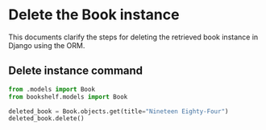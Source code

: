 # Delete the Book instance

This documents clarify the steps for deleting the retrieved book instance in Django using the ORM.

## Delete instance command

```python
from .models import Book
from bookshelf.models import Book

deleted_book = Book.objects.get(title="Nineteen Eighty-Four")
deleted_book.delete()
```

